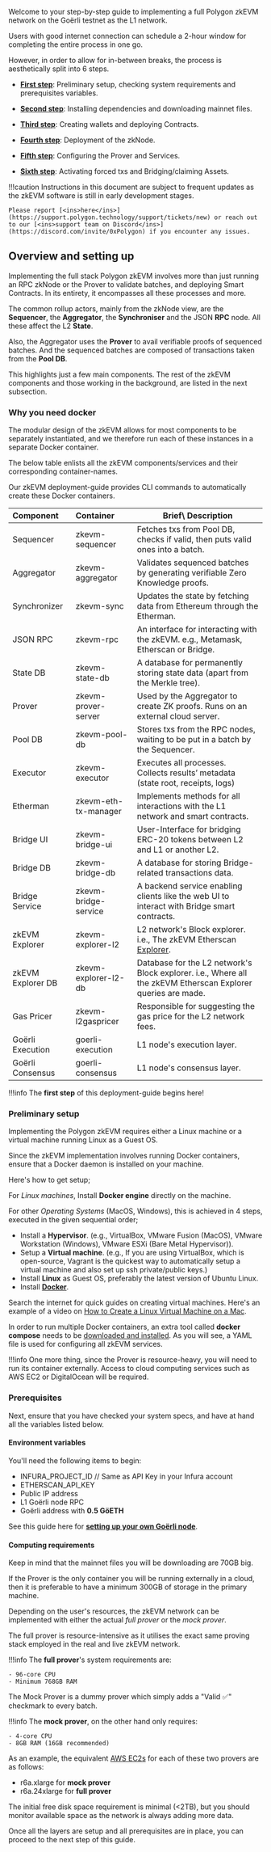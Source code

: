 Welcome to your step-by-step guide to implementing a full Polygon zkEVM network on the Goërli testnet as the L1 network.

Users with good internet connection can schedule a 2-hour window for completing the entire process in one go.

However, in order to allow for in-between breaks, the process is aesthetically split into 6 steps.

- [**First step**](step1-fullzkevm.md): Preliminary setup, checking system requirements and prerequisites variables.

- [**Second step**](step2-fullzkevm.md): Installing dependencies and downloading mainnet files.

- [**Third step**](step3-fullzkevm.md): Creating wallets and deploying Contracts.

- [**Fourth step**](step4-fullzkevm.md): Deployment of the zkNode.

- [**Fifth step**](step5-fullzkevm.md): Configuring the Prover and Services.

- [**Sixth step**](step6-fullzkevm.md): Activating forced txs and Bridging/claiming Assets.

!!!caution
    Instructions in this document are subject to frequent updates as the zkEVM software is still in early development stages.

    Please report [<ins>here</ins>](https://support.polygon.technology/support/tickets/new) or reach out to our [<ins>support team on Discord</ins>](https://discord.com/invite/0xPolygon) if you encounter any issues.

## Overview and setting up

Implementing the full stack Polygon zkEVM involves more than just running an RPC zkNode or the Prover to validate batches, and deploying Smart Contracts. In its entirety, it encompasses all these processes and more.

The common rollup actors, mainly from the zkNode view, are the **Sequencer**, the **Aggregator**, the **Synchroniser** and the JSON **RPC** node. All these affect the L2 **State**.

Also, the Aggregator uses the **Prover** to avail verifiable proofs of sequenced batches. And the sequenced batches are composed of transactions taken from the **Pool DB**.

This highlights just a few main components. The rest of the zkEVM components and those working in the background, are listed in the next subsection.

### Why you need docker

The modular design of the zkEVM allows for most components to be separately instantiated, and we therefore run each of these instances in a separate Docker container.

The below table enlists all the zkEVM components/services and their corresponding container-names.

Our zkEVM deployment-guide provides CLI commands to automatically create these Docker containers.

| Component         | Container            | Brief\ Description                                           |
| :---------------- | :------------------- | ------------------------------------------------------------ |
| Sequencer         | zkevm-sequencer      | Fetches txs from Pool DB, checks if valid, then puts valid ones into a batch. |
| Aggregator        | zkevm-aggregator     | Validates sequenced batches by generating verifiable Zero Knowledge proofs. |
| Synchronizer      | zkevm-sync           | Updates the state by fetching data from Ethereum through the Etherman. |
| JSON RPC          | zkevm-rpc            | An interface for interacting with the zkEVM. e.g., Metamask, Etherscan or Bridge. |
| State DB          | zkevm-state-db       | A database for permanently storing state data (apart from the Merkle tree). |
| Prover            | zkevm-prover-server  | Used by the Aggregator to create ZK proofs. Runs on an external cloud server. |
| Pool DB           | zkevm-pool-db        | Stores txs from the RPC nodes, waiting to be put in a batch by the Sequencer. |
| Executor          | zkevm-executor       | Executes all processes. Collects results’ metadata (state root, receipts, logs) |
| Etherman          | zkevm-eth-tx-manager | Implements methods for all interactions with the L1 network and smart contracts. |
| Bridge UI         | zkevm-bridge-ui      | User-Interface for bridging ERC-20 tokens between L2 and L1 or another L2. |
| Bridge DB         | zkevm-bridge-db      | A database for storing Bridge-related transactions data.     |
| Bridge Service    | zkevm-bridge-service | A backend service enabling clients like the web UI to interact with Bridge smart contracts. |
| zkEVM Explorer    | zkevm-explorer-l2    | L2 network's Block explorer. i.e., The zkEVM Etherscan [Explorer](https://zkevm.polygonscan.com). |
| zkEVM Explorer DB | zkevm-explorer-l2-db | Database for the L2 network's Block explorer. i.e., Where all the zkEVM Etherscan Explorer queries are made. |
| Gas Pricer        | zkevm-l2gaspricer    | Responsible for suggesting the gas price for the L2 network fees. |
| Goërli Execution  | goerli-execution     | L1 node's execution layer.                                   |
| Goërli Consensus  | goerli-consensus     | L1 node's consensus layer.                                   |

!!!info
    The **first step** of this deployment-guide begins here!

### Preliminary setup

Implementing the Polygon zkEVM requires either a Linux machine or a virtual machine running Linux as a Guest OS.

Since the zkEVM implementation involves running Docker containers, ensure that a Docker daemon is installed on your machine.

Here's how to get setup;

For _Linux machines_, Install **Docker engine** directly on the machine.

For other _Operating Systems_ (MacOS, Windows), this is achieved in 4 steps, executed in the given sequential order;

- Install a **Hypervisor**. (e.g., VirtualBox, VMware Fusion (MacOS), VMware Workstation (Windows), VMware ESXi (Bare Metal Hypervisor)).
- Setup a **Virtual machine**. (e.g., If you are using VirtualBox, which is open-source, Vagrant is the quickest way to automatically setup a virtual machine and also set up ssh private/public keys.)
- Install **Linux** as Guest OS, preferably the latest version of Ubuntu Linux.
- Install [**Docker**](https://docs.docker.com/desktop/install/linux-install/).

Search the internet for quick guides on creating virtual machines. Here's an example of a video on [How to Create a Linux Virtual Machine on a Mac](https://www.youtube.com/watch?v=KAd7FafXfJQ).

In order to run multiple Docker containers, an extra tool called **docker compose** needs to be [downloaded and installed](https://docs.docker.com/compose/install/linux/). As you will see, a YAML file is used for configuring all zkEVM services.

!!!info
    One more thing, since the Prover is resource-heavy, you will need to run its container externally. Access to cloud computing services such as AWS EC2 or DigitalOcean will be required.

### Prerequisites

Next, ensure that you have checked your system specs, and have at hand all the variables listed below.

#### Environment variables

You'll need the following items to begin:

- INFURA_PROJECT_ID // Same as API Key in your Infura account
- ETHERSCAN_API_KEY
- Public IP address
- L1 Goërli node RPC
- Goërli address with **0.5 GöETH**

See this guide here for [**setting up your own Goërli node**](setup-goerlinode.md).

#### Computing requirements

Keep in mind that the mainnet files you will be downloading are 70GB big.

If the Prover is the only container you will be running externally in a cloud, then it is preferable to have a minimum 300GB of storage in the primary machine.

Depending on the user's resources, the zkEVM network can be implemented with either the actual _full prover_ or the _mock prover_.

The full prover is resource-intensive as it utilises the exact same proving stack employed in the real and live zkEVM network.

!!!info
    The **full prover**'s system requirements are:

    - 96-core CPU
    - Minimum 768GB RAM

The Mock Prover is a dummy prover which simply adds a "Valid ✅" checkmark to every batch.

!!!info
    The **mock prover**, on the other hand only requires:

    - 4-core CPU
    - 8GB RAM (16GB recommended)

As an example, the equivalent [AWS EC2s](https://aws.amazon.com/ec2/instance-types/r6a/) for each of these two provers are as follows:

- r6a.xlarge for **mock prover**
- r6a.24xlarge for **full prover**

The initial free disk space requirement is minimal (<2TB), but you should monitor available space as the network is always adding more data.

Once all the layers are setup and all prerequisites are in place, you can proceed to the next step of this guide.
